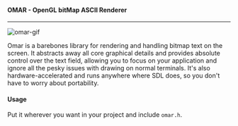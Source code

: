 #### OMAR - **O**penGL bit**M**ap **A**SCII **R**enderer
---
![omar-gif](https://user-images.githubusercontent.com/33865403/107491814-f16cd600-6b8b-11eb-9ba7-f8db69026ec5.gif)

Omar is a barebones library for rendering and handling bitmap text on the screen. It abstracts away all core graphical details and provides absolute control over the text field, allowing you to focus on your application and ignore all the pesky issues with drawing on normal terminals. It's also hardware-accelerated and runs anywhere where SDL does, so you don't have to worry about portability.

#### Usage
Put it wherever you want in your project and include `omar.h`. 
